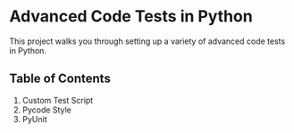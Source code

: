 # Advanced Code Tests in Python

This project walks you through setting up a variety of advanced code tests in Python.

## Table of Contents

1) Custom Test Script
1) Pycode Style
1) PyUnit
